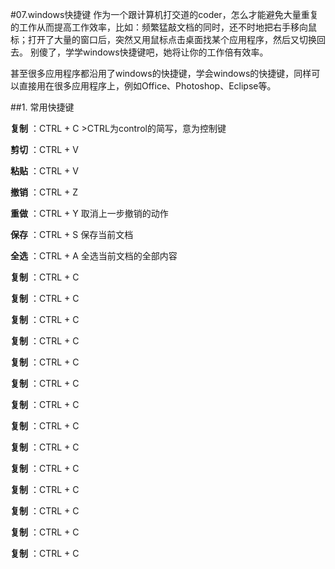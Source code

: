 #07.windows快捷键
  作为一个跟计算机打交道的coder，怎么才能避免大量重复的工作从而提高工作效率，比如：频繁猛敲文档的同时，还不时地把右手移向鼠标；打开了大量的窗口后，突然又用鼠标点击桌面找某个应用程序，然后又切换回去。
别傻了，学学windows快捷键吧，她将让你的工作倍有效率。

  甚至很多应用程序都沿用了windows的快捷键，学会windows的快捷键，同样可以直接用在很多应用程序上，例如Office、Photoshop、Eclipse等。

##1. 常用快捷键

  **复制** ：CTRL + C >CTRL为control的简写，意为控制键
  
  **剪切** ：CTRL + V 
  
  **粘贴** ：CTRL + V 
  
  **撤销** ：CTRL + Z 
  
  **重做** ：CTRL + Y  取消上一步撤销的动作 
  
  **保存** ：CTRL + S  保存当前文档 
  
  **全选** ：CTRL + A  全选当前文档的全部内容 
  
  **复制** ：CTRL + C 
  
  **复制** ：CTRL + C 
  
  **复制** ：CTRL + C 
  
  **复制** ：CTRL + C 
  
  **复制** ：CTRL + C 
  
  **复制** ：CTRL + C 
  
  **复制** ：CTRL + C 
  
  **复制** ：CTRL + C 
  
  **复制** ：CTRL + C 
  
  **复制** ：CTRL + C 
  
  **复制** ：CTRL + C 
  
  **复制** ：CTRL + C 
  
  **复制** ：CTRL + C 
  
  **复制** ：CTRL + C 
